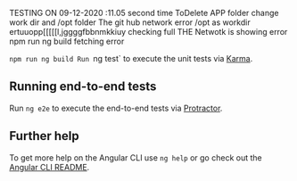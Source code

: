 
TESTING ON 09-12-2020 :11.05 second time ToDelete APP folder change work dir and /opt folder
The git hub network error /opt as workdir ertuuopp[[[[[l,jggggfbbnmkkiuy
checking full
THE Netwotk is showing error
npm run ng build fetching error

`npm run ng build
Run `ng test` to execute the unit tests via [Karma](https://karma-runner.github.io).

## Running end-to-end tests

Run `ng e2e` to execute the end-to-end tests via [Protractor](http://www.protractortest.org/).

## Further help

To get more help on the Angular CLI use `ng help` or go check out the [Angular CLI README](https://github.com/angular/angular-cli/blob/master/README.md).
